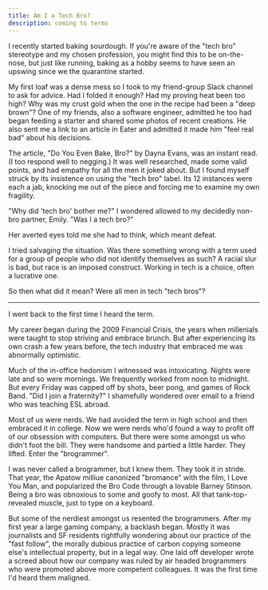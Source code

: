 ```yaml
---
title: Am I a Tech Bro?
description: coming to terms
---
```


I recently started baking sourdough. If you're aware of the "tech bro" stereotype and my chosen profession, you might find this to be on-the-nose, but just like running, baking as a hobby seems to have seen an upswing since we the quarantine started.

My first loaf was a dense mess so I took to my friend-group Slack channel to ask for advice. Had I folded it enough? Had my proving heat been too high? Why was my crust gold when the one in the recipe had been a "deep brown"? One of my friends, also a software engineer, admitted he too had began feeding a starter and shared some photos of recent creations. He also sent me a link to an article in Eater and admitted it made him "feel real bad" about his decisions.

The article, "Do You Even Bake, Bro?" by Dayna Evans, was an instant read. (I too respond well to negging.) It was well researched, made some valid points, and had empathy for all the men it joked about. But I found myself struck by its insistence on using the "tech bro" label. Its 12 instances were each a jab, knocking me out of the piece and forcing me to examine my own fragility.

"Why did 'tech bro' bother me?" I wondered allowed to my decidedly non-bro partner, Emily. "Was I a tech bro?"

Her averted eyes told me she had to think, which meant defeat.

I tried salvaging the situation. Was there something wrong with a term used for a group of people who did not identify themselves as such? A racial slur is bad, but race is an imposed construct. Working in tech is a choice, often a lucrative one.

So then what did it mean? Were all men in tech "tech bros"?

---

I went back to the first time I heard the term.

My career began during the 2009 Financial Crisis, the years when millenials were taught to stop striving and embrace brunch. But after experiencing its own crash a few years before, the tech industry that embraced me was abnormally optimistic.

Much of the in-office hedonism I witnessed was intoxicating. Nights were late and so were mornings. We frequently worked from noon to midnight. But every Friday was capped off by shots, beer pong, and games of Rock Band. "Did I join a fraternity?" I shamefully wondered over email to a friend who was teaching ESL abroad.

Most of us were nerds. We had avoided the term in high school and then embraced it in college. Now we were nerds who'd found a way to profit off of our obsession with computers. But there were some amongst us who didn't foot the bill. They were handsome and partied a little harder. They lifted. Enter the "brogrammer".

I was never called a brogrammer, but I knew them. They took it in stride. That year, the Apatow milliue canonized "bromance" with the film, I Love You Man, and popularized the Bro Code through a lovable Barney Stinson. Being a bro was obnoxious to some and goofy to most. All that tank-top-revealed muscle, just to type on a keyboard.

But some of the nerdiest amongst us resented the brogrammers. After my first year a large gaming company, a backlash began. Mostly it was journalists and SF residents rightfully wondering about our practice of the "fast follow", the morally dubious practice of carbon copying someone else's intellectual property, but in a legal way. One laid off developer wrote a screed about how our company was ruled by air headed brogrammers who were promoted above more competent colleagues. It was the first time I'd heard them maligned.

